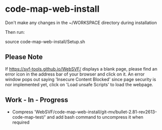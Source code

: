 # code-map-web-install

Don't make any changes in the ~/WORKSPACE directory during installation

Then run:

source code-map-web-install/Setup.sh

## Please Note

If https://svf-tools.github.io/WebSVF/ displays a blank page, please find an error icon in the address bar of your browser and click on it. An error window pops out saying 'Insecure Content Blocked' since page security is nor implemented yet, click on 'Load unsafe Scripts' to load the webpage.

## Work - In - Progress

- Compress 'WebSVF/code-map-web-install/git-mv/bullet-2.81-rev2613-code-map-test/' and add bash command to uncompress it when required

